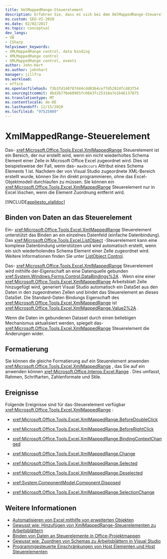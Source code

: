 ```yaml
---
title: XmlMappedRange-Steuerelement
description: Erfahren Sie, dass es sich bei dem XmlMappedRange-Steuerelement um einen Bereich handelt, der nur erstellt wird, wenn ein nicht wiederholtes Schema Element einer Zelle in Microsoft Excel zugeordnet ist.
ms.custom: SEO-VS-2020
ms.date: 02/02/2017
ms.topic: conceptual
dev_langs:
- VB
- CSharp
helpviewer_keywords:
- XMLMappedRange control, data binding
- XMLMappedRange control
- XMLMappedRange control, events
author: John-Hart
ms.author: johnhart
manager: jillfra
ms.workload:
- office
ms.openlocfilehash: f3b3fd140787d44cdd8364ce77d5292dfcd83f54
ms.sourcegitcommit: 4bd2b770e60965fc0843fc25318a7e1b46137875
ms.translationtype: MT
ms.contentlocale: de-DE
ms.lasthandoff: 12/15/2020
ms.locfileid: "97525889"
---
```

# <a name="xmlmappedrange-control"></a>XmlMappedRange-Steuerelement
  Das- <xref:Microsoft.Office.Tools.Excel.XmlMappedRange> Steuerelement ist ein Bereich, der nur erstellt wird, wenn ein nicht wiederholtes Schema Element einer Zelle in Microsoft Office Excel zugeordnet wird. Dies ist beispielsweise der Fall, wenn das- `maxOccurs` Attribut eines Schema Elements 1 ist. Nachdem der von Visual Studio zugeordnete XML-Bereich erstellt wurde, können Sie ihn direkt programmieren, ohne das Excel-Objektmodell durchlaufen zu müssen. Sie können ein <xref:Microsoft.Office.Tools.Excel.XmlMappedRange> Steuerelement nur in Excel löschen, wenn die Element Zuordnung entfernt wird.

 [!INCLUDE[appliesto_xlalldoc](../vsto/includes/appliesto-xlalldoc-md.md)]

## <a name="bind-data-to-the-control"></a>Binden von Daten an das Steuerelement
 Ein- <xref:Microsoft.Office.Tools.Excel.XmlMappedRange> Steuerelement unterstützt das Binden an ein einzelnes Datenfeld (einfache Datenbindung). Das <xref:Microsoft.Office.Tools.Excel.ListObject> -Steuerelement kann eine komplexe Datenbindung unterstützen und wird automatisch erstellt, wenn ein sich wiederholendes Schema Element einer Zelle zugeordnet wird. Weitere Informationen finden Sie unter [ListObject Control](../vsto/listobject-control.md).

 Das- <xref:Microsoft.Office.Tools.Excel.XmlMappedRange> Steuerelement wird mithilfe der-Eigenschaft an eine Datenquelle gebunden <xref:System.Windows.Forms.Control.DataBindings%2A> . Wenn eine einer <xref:Microsoft.Office.Tools.Excel.XmlMappedRange> Arbeitsblatt Zelle hinzugefügt wird, generiert Visual Studio automatisch ein DataSet aus den Daten in den zugeordneten Zellen und bindet das Steuerelement an dieses DataSet. Die Standard-Daten Bindungs Eigenschaft des <xref:Microsoft.Office.Tools.Excel.XmlMappedRange> ist <xref:Microsoft.Office.Tools.Excel.XmlMappedRange.Value2%2A> .

 Wenn die Daten im gebundenen Dataset durch einen beliebigen Mechanismus aktualisiert werden, spiegelt das- <xref:Microsoft.Office.Tools.Excel.XmlMappedRange> Steuerelement die Änderungen wider.

## <a name="formatting"></a>Formatierung
 Sie können die gleiche Formatierung auf ein Steuerelement anwenden <xref:Microsoft.Office.Tools.Excel.XmlMappedRange> , das Sie auf ein anwenden können <xref:Microsoft.Office.Interop.Excel.Range> . Dies umfasst, Rahmen, Schriftarten, Zahlenformate und Stile.

## <a name="events"></a>Ereignisse
 Folgende Ereignisse sind für das-Steuerelement verfügbar <xref:Microsoft.Office.Tools.Excel.XmlMappedRange> :

- <xref:Microsoft.Office.Tools.Excel.XmlMappedRange.BeforeDoubleClick>

- <xref:Microsoft.Office.Tools.Excel.XmlMappedRange.BeforeRightClick>

- <xref:Microsoft.Office.Tools.Excel.XmlMappedRange.BindingContextChanged>

- <xref:Microsoft.Office.Tools.Excel.XmlMappedRange.Change>

- <xref:Microsoft.Office.Tools.Excel.XmlMappedRange.Selected>

- <xref:Microsoft.Office.Tools.Excel.XmlMappedRange.Deselected>

- <xref:System.ComponentModel.Component.Disposed>

- <xref:Microsoft.Office.Tools.Excel.XmlMappedRange.SelectionChange>

## <a name="see-also"></a>Weitere Informationen
- [Automatisieren von Excel mithilfe von erweiterten Objekten](../vsto/automating-excel-by-using-extended-objects.md)
- [Gewusst wie: Hinzufügen von XmlMappedRange-Steuerelementen zu Arbeitsblättern](../vsto/how-to-add-xmlmappedrange-controls-to-worksheets.md)
- [Binden von Daten an Steuerelemente in Office-Projektmappen](../vsto/binding-data-to-controls-in-office-solutions.md)
- [Gewusst wie: Zuordnen von Schemas zu Arbeitsblättern in Visual Studio](../vsto/how-to-map-schemas-to-worksheets-inside-visual-studio.md)
- [Programmgesteuerte Einschränkungen von Host Elementen und Host Steuerelementen](../vsto/programmatic-limitations-of-host-items-and-host-controls.md)
